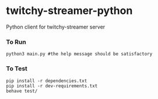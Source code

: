 # twitchy-streamer-python

Python client for twitchy-streamer server

### To Run

    python3 main.py #the help message should be satisfactory

### To Test

    pip install -r dependencies.txt
    pip install -r dev-requirements.txt
    behave test/

